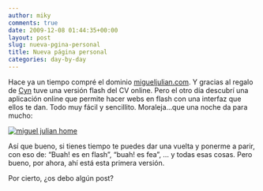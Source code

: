 ```yaml
---
author: miky
comments: true
date: 2009-12-08 01:44:35+00:00
layout: post
slug: nueva-pgina-personal
title: Nueva página personal
categories: day-by-day
---
```


Hace ya un tiempo compré el dominio [migueljulian.com](http://www.migueljulian.com). Y gracias al regalo de [Cyn](http://cv.migueljulian.com) tuve una versión flash del CV online. Pero el otro día descubrí una aplicación online que permite hacer webs en flash con una interfaz que ellos te dan. Todo muy fácil y sencillito. Moraleja…que una noche da para mucho:

 

[![miguel julian home](http://www.dosidiotas.com/wp-content/uploads/Nuevapginapersonal_268B/migueljulianhome_thumb.jpg)](http://www.dosidiotas.com/wp-content/uploads/Nuevapginapersonal_268B/migueljulianhome.jpg)

 

Así que bueno, si tienes tiempo te puedes dar una vuelta y ponerme a parir, con eso de: “Buah! es en flash”, “buah! es fea”, … y todas esas cosas. Pero bueno, por ahora, ahí está esta primera versión.

 

Por cierto, ¿os debo algún post?
